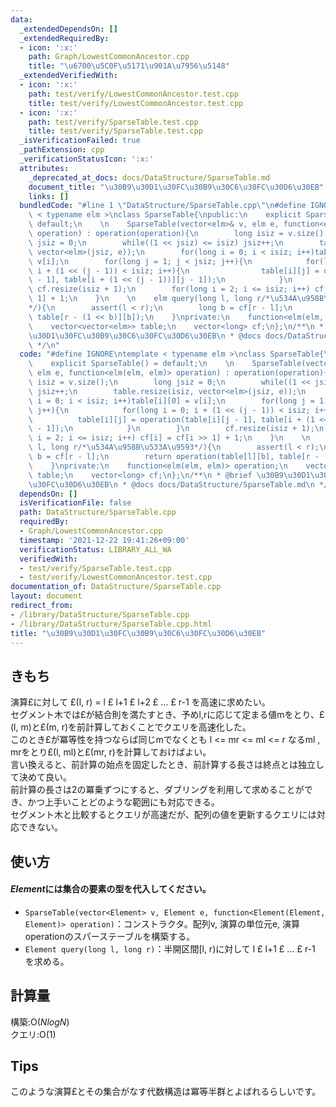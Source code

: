 ```yaml
---
data:
  _extendedDependsOn: []
  _extendedRequiredBy:
  - icon: ':x:'
    path: Graph/LowestCommonAncestor.cpp
    title: "\u6700\u5C0F\u5171\u901A\u7956\u5148"
  _extendedVerifiedWith:
  - icon: ':x:'
    path: test/verify/LowestCommonAncestor.test.cpp
    title: test/verify/LowestCommonAncestor.test.cpp
  - icon: ':x:'
    path: test/verify/SparseTable.test.cpp
    title: test/verify/SparseTable.test.cpp
  _isVerificationFailed: true
  _pathExtension: cpp
  _verificationStatusIcon: ':x:'
  attributes:
    _deprecated_at_docs: docs/DataStructure/SparseTable.md
    document_title: "\u30B9\u30D1\u30FC\u30B9\u30C6\u30FC\u30D6\u30EB"
    links: []
  bundledCode: "#line 1 \"DataStructure/SparseTable.cpp\"\n#define IGNORE\ntemplate\
    \ < typename elm >\nclass SparseTable{\npublic:\n    explicit SparseTable() =\
    \ default;\n    \n    SparseTable(vector<elm>& v, elm e, function<elm(elm, elm)>\
    \ operation) : operation(operation){\n        long isiz = v.size();\n        long\
    \ jsiz = 0;\n        while((1 << jsiz) <= isiz) jsiz++;\n        table.resize(isiz,\
    \ vector<elm>(jsiz, e));\n        for(long i = 0; i < isiz; i++)table[i][0] =\
    \ v[i];\n        for(long j = 1; j < jsiz; j++){\n            for(long i = 0;\
    \ i + (1 << (j - 1)) < isiz; i++){\n                table[i][j] = operation(table[i][j\
    \ - 1], table[i + (1 << (j - 1))][j - 1]);\n            }\n        }\n       \
    \ cf.resize(isiz + 1);\n        for(long i = 2; i <= isiz; i++) cf[i] = cf[i >>\
    \ 1] + 1;\n    }\n    \n    elm query(long l, long r/*\u534A\u958B\u533A\u9593\
    */){\n        assert(l < r);\n        long b = cf[r - l];\n        return operation(table[l][b],\
    \ table[r - (1 << b)][b]);\n    }\nprivate:\n    function<elm(elm, elm)> operation;\n\
    \    vector<vector<elm>> table;\n    vector<long> cf;\n};\n/**\n * @brief \u30B9\
    \u30D1\u30FC\u30B9\u30C6\u30FC\u30D6\u30EB\n * @docs docs/DataStructure/SparseTable.md\n\
    \ */\n"
  code: "#define IGNORE\ntemplate < typename elm >\nclass SparseTable{\npublic:\n\
    \    explicit SparseTable() = default;\n    \n    SparseTable(vector<elm>& v,\
    \ elm e, function<elm(elm, elm)> operation) : operation(operation){\n        long\
    \ isiz = v.size();\n        long jsiz = 0;\n        while((1 << jsiz) <= isiz)\
    \ jsiz++;\n        table.resize(isiz, vector<elm>(jsiz, e));\n        for(long\
    \ i = 0; i < isiz; i++)table[i][0] = v[i];\n        for(long j = 1; j < jsiz;\
    \ j++){\n            for(long i = 0; i + (1 << (j - 1)) < isiz; i++){\n      \
    \          table[i][j] = operation(table[i][j - 1], table[i + (1 << (j - 1))][j\
    \ - 1]);\n            }\n        }\n        cf.resize(isiz + 1);\n        for(long\
    \ i = 2; i <= isiz; i++) cf[i] = cf[i >> 1] + 1;\n    }\n    \n    elm query(long\
    \ l, long r/*\u534A\u958B\u533A\u9593*/){\n        assert(l < r);\n        long\
    \ b = cf[r - l];\n        return operation(table[l][b], table[r - (1 << b)][b]);\n\
    \    }\nprivate:\n    function<elm(elm, elm)> operation;\n    vector<vector<elm>>\
    \ table;\n    vector<long> cf;\n};\n/**\n * @brief \u30B9\u30D1\u30FC\u30B9\u30C6\
    \u30FC\u30D6\u30EB\n * @docs docs/DataStructure/SparseTable.md\n */\n"
  dependsOn: []
  isVerificationFile: false
  path: DataStructure/SparseTable.cpp
  requiredBy:
  - Graph/LowestCommonAncestor.cpp
  timestamp: '2021-12-22 19:41:26+09:00'
  verificationStatus: LIBRARY_ALL_WA
  verifiedWith:
  - test/verify/SparseTable.test.cpp
  - test/verify/LowestCommonAncestor.test.cpp
documentation_of: DataStructure/SparseTable.cpp
layout: document
redirect_from:
- /library/DataStructure/SparseTable.cpp
- /library/DataStructure/SparseTable.cpp.html
title: "\u30B9\u30D1\u30FC\u30B9\u30C6\u30FC\u30D6\u30EB"
---
```

## きもち

演算£に対して £(l, r) = l £ l+1 £ l+2 £ ... £ r-1 を高速に求めたい。  
セグメント木では£が結合則を満たすとき、予めl,rに応じて定まる値mをとり、£(l, m)と£(m, r)を前計算しておくことでクエリを高速化した。  
このとき£が冪等性を持つならば同じmでなくとも l <= mr <= ml <= r なるml , mrをとり£(l, ml)と£(mr, r)を計算しておけばよい。  
言い換えると、前計算の始点を固定したとき、前計算する長さは終点とは独立して決めて良い。  
前計算の長さは2の冪乗ずつにすると、ダブリングを利用して求めることができ、かつ上手いことどのような範囲にも対応できる。  
セグメント木と比較するとクエリが高速だが、配列の値を更新するクエリには対応できない。  

## 使い方  
#### $Element$には集合の要素の型を代入してください。
- `SparseTable(vector<Element> v, Element e, function<Element(Element, Element)> operation)`：コンストラクタ。配列v, 演算の単位元e, 演算operationのスパーステーブルを構築する。  
- `Element query(long l, long r)`：半開区間\[l, r)に対して l £ l+1 £ ... £ r-1 を求める。  

## 計算量

構築:$\mathrm{O}(NlogN)$  
クエリ:$\mathrm{O}(1)$  

## Tips

このような演算£とその集合がなす代数構造は冪等半群とよばれるらしいです。
